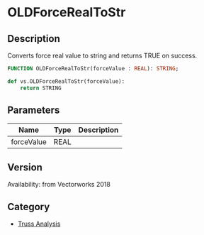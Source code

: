 # OLDForceRealToStr

## Description
Converts force real value to string and returns TRUE on success.

```pascal
FUNCTION OLDForceRealToStr(forceValue : REAL): STRING;
```

```python
def vs.OLDForceRealToStr(forceValue):
    return STRING
```

## Parameters
|Name|Type|Description|
|---|---|---|
|forceValue|REAL|   |

## Version
Availability: from Vectorworks 2018

## Category
* [Truss Analysis](../Categories/Truss%20Analysis.md)
